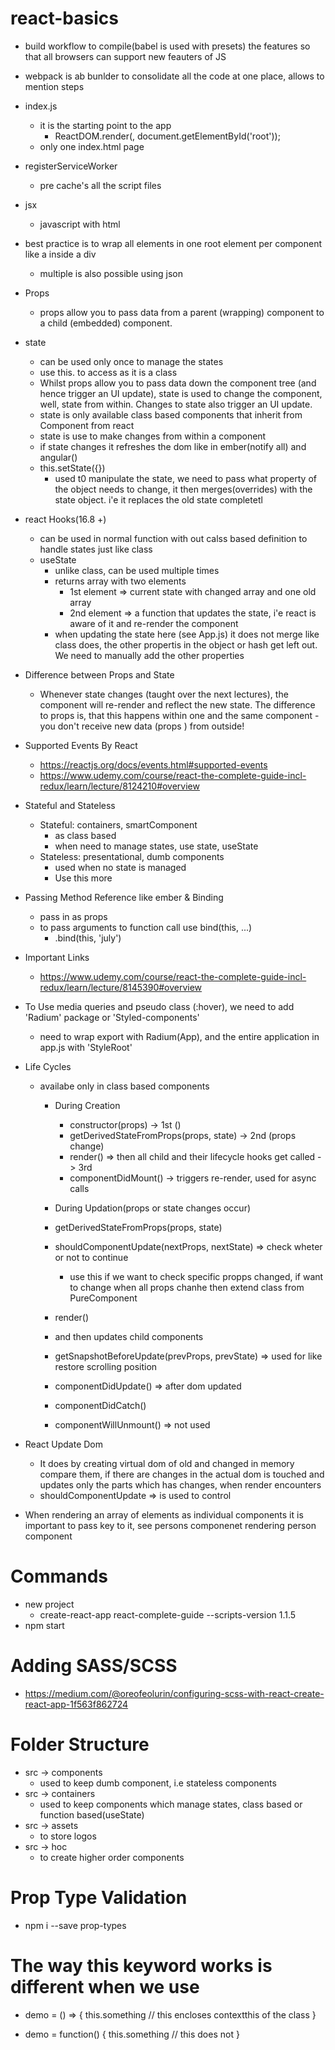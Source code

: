 # react-basics
  * build workflow to compile(babel is used with presets) the features so that all browsers can support new feauters of JS
  * webpack is ab bunlder to consolidate all the code at one place, allows to mention steps
  
  * index.js
    * it is the starting point to the app
      * ReactDOM.render(<App />, document.getElementById('root'));
    * only one index.html page  
  * registerServiceWorker
    * pre cache's all the script files

  * jsx
    * javascript with html  

  * best practice is to wrap all elements in one root element per component like a inside a div
    * multiple is also possible using json  

  * Props
    * props allow you to pass data from a parent (wrapping) component to a child (embedded) component.

  * state
    * can be used only once to manage the states
    * use this. to access as it is a class
    * Whilst props allow you to pass data down the component tree (and hence trigger an UI update), state is used to change the      component, well, state from within. Changes to state also trigger an UI update.
    * state is only available class based components that inherit from  Component from react 
    * state is use to make changes from within a component
    * if state changes it refreshes the dom like in ember(notify all) and angular() 
    * this.setState({})
      * used t0 manipulate the state, we need to pass what property of the object needs to change, it then merges(overrides) with    the state object. i'e it replaces the old state completetl

  * react Hooks(16.8 +)
    * can be used in normal function with out calss based definition to handle states just like class
    * useState
      * unlike class, can be used multiple times 
      * returns array with two elements
        * 1st element => current state with changed array and one old array
        * 2nd element => a function that updates the state, i'e react is aware of it and re-render the component
      * when updating the state here (see App.js) it does not merge like class does, the other propertis in the object or hash
        get left out. We need to manually add the other properties  

  * Difference between Props and State
    * Whenever state  changes (taught over the next lectures), the component will re-render and reflect the new state. The           difference to props  is, that this happens within one and the same component - you don't receive new data (props ) from        outside!  

  * Supported Events By React
    * https://reactjs.org/docs/events.html#supported-events
    * https://www.udemy.com/course/react-the-complete-guide-incl-redux/learn/lecture/8124210#overview  

  * Stateful and Stateless
    * Stateful: containers, smartComponent
      * as class based  
      * when need to manage states, use state, useState
    * Stateless: presentational, dumb components
      * used when no state is managed
      * Use this more

  * Passing Method Reference like ember & Binding
    * pass in as props  
    * to pass arguments to function call use bind(this, ...)  
      * .bind(this, 'july')

  * Important Links
    * https://www.udemy.com/course/react-the-complete-guide-incl-redux/learn/lecture/8145390#overview   

  * To Use media queries and pseudo class (:hover), we need to add 'Radium' package or 'Styled-components'
    * need to wrap export with Radium(App), and the entire application in app.js with 'StyleRoot'   

  * Life Cycles
    * availabe only in class based components
      * During Creation
        * constructor(props) -> 1st ()
        * getDerivedStateFromProps(props, state) -> 2nd (props change)
        * render() => then all child and their lifecycle hooks get called -> 3rd
        * componentDidMount() -> triggers re-render, used for async calls

      * During Updation(props or state changes occur)       
       * getDerivedStateFromProps(props, state)
       * shouldComponentUpdate(nextProps, nextState) => check wheter or not to continue
         * use this if we want to check specific propps changed, if want to change when all props chanhe then extend class from PureComponent
       * render()
       * and then updates child components
       * getSnapshotBeforeUpdate(prevProps, prevState) => used for like restore scrolling position
       * componentDidUpdate() => after dom updated
 
      * componentDidCatch()
      * componentWillUnmount() => not used

  * React Update Dom
    * It does by creating virtual dom of old and changed in memory compare them, if there are changes in the actual dom is touched and updates only the parts which has changes, when render encounters
    * shouldComponentUpdate => is used to control   

  * When rendering an array of elements as individual components it is important  to pass key to it, see persons componenet rendering person component    
     

# Commands
  * new project 
    * create-react-app react-complete-guide --scripts-version 1.1.5
  * npm start  

# Adding SASS/SCSS
  * https://medium.com/@oreofeolurin/configuring-scss-with-react-create-react-app-1f563f862724  

# Folder Structure
  * src -> components
    * used to keep dumb component, i.e stateless components
  * src -> containers
    * used to keep components which manage states, class based or function based(useState)  
  * src -> assets
    * to store logos  
  * src -> hoc
    * to create higher order components

# Prop Type Validation
  * npm i --save prop-types      

# The way this keyword works is different when we use
  * demo = () => {
    this.something  // this encloses contextthis of the class
  }  

  * demo = function() {
    this.something  // this does not
  }